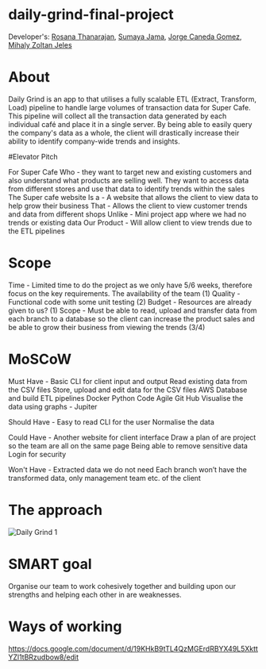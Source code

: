 # daily-grind-final-project


Developer's: 
[Rosana Thanarajan](https://github.com/rosana-t),
[Sumaya Jama](https://github.com/sumayaja),
[Jorge Caneda Gomez](https://github.com/jorgecaneda),
[Mihaly Zoltan Jeles](https://github.com/MihalyJeles)

# About

Daily Grind is an app to that utilises a fully scalable ETL (Extract, Transform, Load) pipeline to handle large
volumes of transaction data for Super Cafe. This pipeline will collect all the transaction data generated by each individual café and place it
in a single server. By being able to easily query the company's data as a whole, the client will drastically increase their ability to identify company-wide trends and insights.


#Elevator Pitch

For Super Cafe
Who - they want to target new and existing customers and also understand what products are selling well. They want to access data from different stores and use that data to identify trends within the sales 
The Super cafe website
Is a  - A website that allows the client to view data to help grow their business 
That - Allows the client to view customer trends and data from different shops
Unlike - Mini project app where we had no trends or existing data
Our Product - Will allow client to view trends due to the ETL pipelines 

# Scope
Time - Limited time to do the project as we only have 5/6 weeks, therefore focus on the key requirements. The availability of the team  (1)
Quality - Functional code with some unit testing (2)
Budget - Resources are already given to us? (1)
Scope - Must be able to read, upload and transfer data from each branch to a database so the client can increase the product sales and be able to grow their business from viewing the trends (3/4)

# MoSCoW

Must Have -
Basic CLI for client input and output 
Read existing data from the CSV files 
Store, upload and edit data for the CSV files 
AWS Database and build ETL pipelines 
Docker
Python Code
Agile
Git Hub
Visualise the data using graphs - Jupiter 

Should Have - 
Easy to read CLI for the user 
Normalise the data 

Could Have - 
Another website for client interface 
Draw a plan of are project so the team are all on the same page
Being able to remove sensitive data
Login for security 

Won't Have - 
Extracted data we do not need
Each branch won’t have the transformed data, only management team etc. of the client

# The approach
![Daily Grind 1](https://user-images.githubusercontent.com/127961119/231802098-93dc852a-dcda-4a7b-9156-9619b74946ad.png)

# SMART goal

Organise our team to work cohesively together and building upon our strengths and helping each other in are weaknesses.

# Ways of working
https://docs.google.com/document/d/19KHkB9tTL4QzMGErdRBYX49L5XkttYZl1tBRzudbow8/edit








